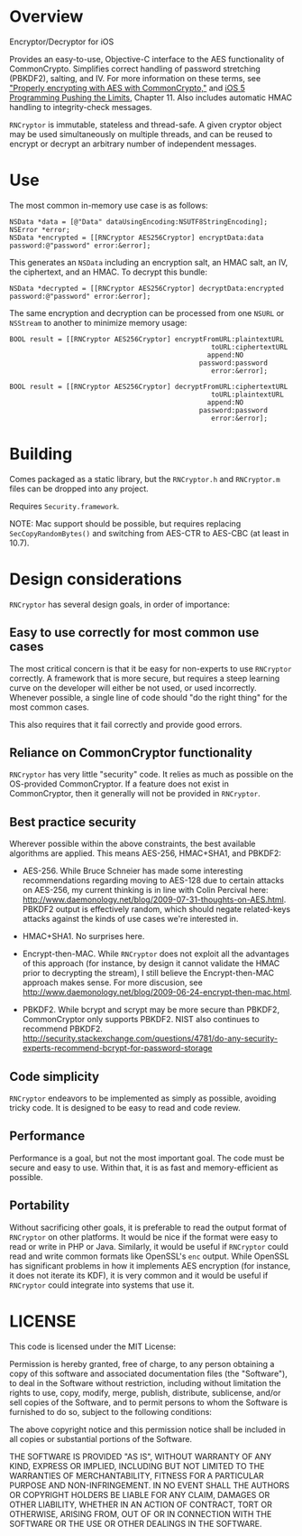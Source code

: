 # Overview

Encryptor/Decryptor for iOS
 
Provides an easy-to-use, Objective-C interface to the AES functionality of CommonCrypto. Simplifies correct handling of
password stretching (PBKDF2), salting, and IV. For more information on these terms, see ["Properly encrypting with AES
with CommonCrypto,"](http://robnapier.net/blog/aes-commoncrypto-564) and [iOS 5 Programming Pushing the Limits](http://iosptl.com), Chapter 11.
Also includes automatic HMAC handling to integrity-check messages.

`RNCryptor` is immutable, stateless and thread-safe. A given cryptor object may be used simultaneously on multiple
threads, and can be reused to encrypt or decrypt an arbitrary number of independent messages.

# Use

The most common in-memory use case is as follows:

    NSData *data = [@"Data" dataUsingEncoding:NSUTF8StringEncoding];
    NSError *error;
    NSData *encrypted = [[RNCryptor AES256Cryptor] encryptData:data password:@"password" error:&error];

This generates an `NSData` including an encryption salt, an HMAC salt, an IV, the ciphertext, and an HMAC. To decrypt this bundle:

    NSData *decrypted = [[RNCryptor AES256Cryptor] decryptData:encrypted password:@"password" error:&error];

The same encryption and decryption can be processed from one `NSURL` or `NSStream` to another to minimize memory usage:

    BOOL result = [[RNCryptor AES256Cryptor] encryptFromURL:plaintextURL
              									      toURL:ciphertextURL 
												     append:NO 
												   password:password 
												      error:&error];

    BOOL result = [[RNCryptor AES256Cryptor] decryptFromURL:ciphertextURL
              									      toURL:plaintextURL
												     append:NO 
												   password:password 
												      error:&error];

# Building

Comes packaged as a static library, but the `RNCryptor.h` and `RNCryptor.m` files can be dropped into any project.

Requires `Security.framework`.

NOTE: Mac support should be possible, but requires replacing `SecCopyRandomBytes()` and switching from AES-CTR to AES-CBC (at least in 10.7).

# Design considerations

`RNCryptor` has several design goals, in order of importance:

## Easy to use correctly for most common use cases

The most critical concern is that it be easy for non-experts to use `RNCryptor` correctly. A framework that is more secure, but requires a steep learning curve on the developer will either be not used, or used incorrectly. Whenever possible, a single line of code should "do the right thing" for the most common cases.

This also requires that it fail correctly and provide good errors.

## Reliance on CommonCryptor functionality

`RNCryptor` has very little "security" code. It relies as much as possible on the OS-provided CommonCryptor. If a feature does not exist in CommonCryptor, then it generally will not be provided in `RNCryptor`.

## Best practice security

Wherever possible within the above constraints, the best available algorithms are applied. This means AES-256, HMAC+SHA1, and PBKDF2:

* AES-256. While Bruce Schneier has made some interesting recommendations regarding moving to AES-128 due to certain attacks on AES-256, my current thinking is in line with Colin Percival here: http://www.daemonology.net/blog/2009-07-31-thoughts-on-AES.html. PBKDF2 output is effectively random, which should negate related-keys attacks against the kinds of use cases we're interested in.

* HMAC+SHA1. No surprises here.

* Encrypt-then-MAC. While `RNCryptor` does not exploit all the advantages of this approach (for instance, by design it cannot validate the HMAC prior to decrypting the stream), I still believe the Encrypt-then-MAC approach makes sense. For more discusion, see http://www.daemonology.net/blog/2009-06-24-encrypt-then-mac.html.

* PBKDF2. While bcrypt and scrypt may be more secure than PBKDF2, CommonCryptor only supports PBKDF2. NIST also continues to recommend PBKDF2. http://security.stackexchange.com/questions/4781/do-any-security-experts-recommend-bcrypt-for-password-storage

## Code simplicity

`RNCryptor` endeavors to be implemented as simply as possible, avoiding tricky code. It is designed to be easy to read and code review.

## Performance

Performance is a goal, but not the most important goal. The code must be secure and easy to use. Within that, it is as fast and memory-efficient as possible.

## Portability

Without sacrificing other goals, it is preferable to read the output format of `RNCryptor` on other platforms. It would be nice if the format were easy to read or write in PHP or Java. Similarly, it would be useful if `RNCryptor` could read and write common formats like OpenSSL's `enc` output. While OpenSSL has significant problems in how it implements AES encryption (for instance, it does not iterate its KDF), it is very common and it would be useful if `RNCryptor` could integrate into systems that use it.


# LICENSE
This code is licensed under the MIT License:

Permission is hereby granted, free of charge, to any person obtaining a 
copy of this software and associated documentation files (the "Software"),
to deal in the Software without restriction, including without limitation
the rights to use, copy, modify, merge, publish, distribute, sublicense,
and/or sell copies of the Software, and to permit persons to whom the
Software is furnished to do so, subject to the following conditions:
 
The above copyright notice and this permission notice shall be included in
all copies or substantial portions of the Software.

THE SOFTWARE IS PROVIDED "AS IS", WITHOUT WARRANTY OF ANY KIND, EXPRESS OR 
IMPLIED, INCLUDING BUT NOT LIMITED TO THE WARRANTIES OF MERCHANTABILITY,
FITNESS FOR A PARTICULAR PURPOSE AND NON-INFRINGEMENT. IN NO EVENT SHALL THE
AUTHORS OR COPYRIGHT HOLDERS BE LIABLE FOR ANY CLAIM, DAMAGES OR OTHER
LIABILITY, WHETHER IN AN ACTION OF CONTRACT, TORT OR OTHERWISE, ARISING
FROM, OUT OF OR IN CONNECTION WITH THE SOFTWARE OR THE USE OR OTHER
DEALINGS IN THE SOFTWARE.
